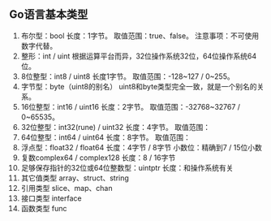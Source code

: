 ## Go语言基本类型
1. 布尔型：bool
长度：1字节。
取值范围：true、false。
注意事项：不可使用数字代替。
2. 整形：int / uint
根据运算平台而异，32位操作系统32位，64位操作系统64位。
3. 8位整型：int8 / uint8
长度1字节。
取值范围：-128~127 / 0~255。
4. 字节型：byte（uint8的别名）
uint8和byte类型完全一致，就是一个别名的关系。
5. 16位整型：int16 / uint16
长度：2字节。
取值范围：-32768~32767 / 0~65535。
6. 32位整型：int32(rune) / uint32
长度：4字节。
取值范围：
7. 64位整型：int64 / uint64
长度：8字节。
取值范围：
8. 浮点型：float32 / float64
长度：4字节 / 8字节
小数位：精确到7 / 15位小数
9. 复数complex64 / complex128
长度：8 / 16字节
10. 足够保存指针的32位或64位整数型：uintptr
长度：和操作系统有关
11. 其它值类型 array、struct、string
12. 引用类型
slice、map、chan
13. 接口类型
interface
14. 函数类型
func